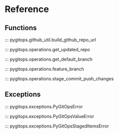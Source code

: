 # Reference

## Functions

::: pygitops.github_util.build_github_repo_url

::: pygitops.operations.get_updated_repo

::: pygitops.operations.get_default_branch

::: pygitops.operations.feature_branch

::: pygitops.operations.stage_commit_push_changes

## Exceptions

::: pygitops.exceptions.PyGitOpsError

::: pygitops.exceptions.PyGitOpsValueError

::: pygitops.exceptions.PyGitOpsStagedItemsError
